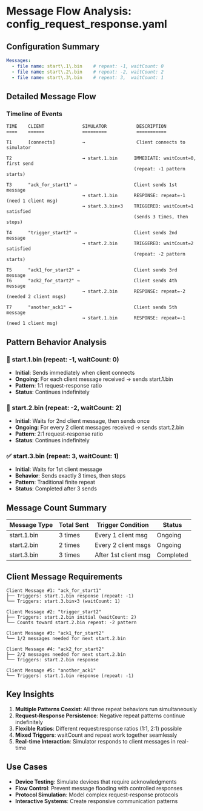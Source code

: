 # Message Flow Analysis: config_request_response.yaml

## Configuration Summary
```yaml
Messages:
  - file name: start\.1\.bin    # repeat: -1, waitCount: 0
  - file name: start\.2\.bin    # repeat: -2, waitCount: 2
  - file name: start\.3\.bin    # repeat: 3,  waitCount: 1
```

## Detailed Message Flow

### Timeline of Events

```
TIME    CLIENT              SIMULATOR           DESCRIPTION
====    ======              =========           ===========

T1      [connects]          →                   Client connects to simulator

T2                          → start.1.bin      IMMEDIATE: waitCount=0, first send
                                               (repeat: -1 pattern starts)

T3      "ack_for_start1" →                     Client sends 1st message
                            → start.1.bin      RESPONSE: repeat=-1 (need 1 client msg)
                            → start.3.bin×3    TRIGGERED: waitCount=1 satisfied
                                               (sends 3 times, then stops)

T4      "trigger_start2" →                     Client sends 2nd message
                            → start.2.bin      TRIGGERED: waitCount=2 satisfied
                                               (repeat: -2 pattern starts)

T5      "ack1_for_start2" →                    Client sends 3rd message
T6      "ack2_for_start2" →                    Client sends 4th message
                            → start.2.bin      RESPONSE: repeat=-2 (needed 2 client msgs)

T7      "another_ack1" →                       Client sends 5th message
                            → start.1.bin      RESPONSE: repeat=-1 (need 1 client msg)
```

## Pattern Behavior Analysis

### 🔄 start.1.bin (repeat: -1, waitCount: 0)
- **Initial**: Sends immediately when client connects
- **Ongoing**: For each client message received → sends start.1.bin
- **Pattern**: 1:1 request-response ratio
- **Status**: Continues indefinitely

### 🔄 start.2.bin (repeat: -2, waitCount: 2)
- **Initial**: Waits for 2nd client message, then sends once
- **Ongoing**: For every 2 client messages received → sends start.2.bin
- **Pattern**: 2:1 request-response ratio
- **Status**: Continues indefinitely

### ✅ start.3.bin (repeat: 3, waitCount: 1)
- **Initial**: Waits for 1st client message
- **Behavior**: Sends exactly 3 times, then stops
- **Pattern**: Traditional finite repeat
- **Status**: Completed after 3 sends

## Message Count Summary

| Message Type | Total Sent | Trigger Condition | Status |
|-------------|------------|-------------------|--------|
| start.1.bin | 3 times    | Every 1 client msg | Ongoing |
| start.2.bin | 2 times    | Every 2 client msgs | Ongoing |
| start.3.bin | 3 times    | After 1st client msg | Completed |

## Client Message Requirements

```
Client Message #1: "ack_for_start1"
├── Triggers: start.1.bin response (repeat: -1)
└── Triggers: start.3.bin×3 (waitCount: 1)

Client Message #2: "trigger_start2"
├── Triggers: start.2.bin initial (waitCount: 2)
└── Counts toward start.2.bin repeat: -2 pattern

Client Message #3: "ack1_for_start2"
└── 1/2 messages needed for next start.2.bin

Client Message #4: "ack2_for_start2"
├── 2/2 messages needed for next start.2.bin
└── Triggers: start.2.bin response

Client Message #5: "another_ack1"
└── Triggers: start.1.bin response (repeat: -1)
```

## Key Insights

1. **Multiple Patterns Coexist**: All three repeat behaviors run simultaneously
2. **Request-Response Persistence**: Negative repeat patterns continue indefinitely
3. **Flexible Ratios**: Different request:response ratios (1:1, 2:1) possible
4. **Mixed Triggers**: waitCount and repeat work together seamlessly
5. **Real-time Interaction**: Simulator responds to client messages in real-time

## Use Cases

- **Device Testing**: Simulate devices that require acknowledgments
- **Flow Control**: Prevent message flooding with controlled responses
- **Protocol Simulation**: Model complex request-response protocols
- **Interactive Systems**: Create responsive communication patterns
